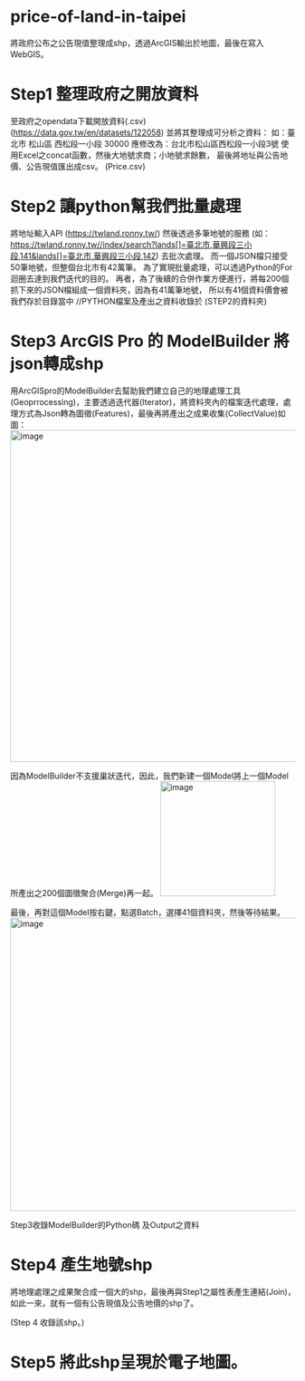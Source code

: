 # price-of-land-in-taipei
將政府公布之公告現值整理成shp，透過ArcGIS輸出於地圖，最後在寫入WebGIS。

# Step1 整理政府之開放資料
至政府之opendata下載開放資料(.csv) (https://data.gov.tw/en/datasets/122058)
並將其整理成可分析之資料：
如：臺北市	 松山區	西松段一小段	30000
應修改為：台北市松山區西松段一小段3號
使用Excel之concat函數，然後大地號求商；小地號求餘數，
最後將地址與公告地價、公告現值匯出成csv。
(Price.csv)

# Step2 讓python幫我們批量處理
將地址輸入API (https://twland.ronny.tw/) 然後透過多筆地號的服務 (如：https://twland.ronny.tw//index/search?lands[]=臺北市,華興段三小段,141&lands[]=臺北市,華興段三小段,142) 去批次處理。
而一個JSON檔只接受50筆地號，但整個台北市有42萬筆。
為了實現批量處理，可以透過Python的For迴圈去達到我們迭代的目的。
再者，為了後續的合併作業方便進行，將每200個抓下來的JSON檔組成一個資料夾，因為有41萬筆地號，
所以有41個資料價會被我們存於目錄當中
//PYTHON檔案及產出之資料收錄於 (STEP2的資料夾)

# Step3 ArcGIS Pro 的 ModelBuilder 將json轉成shp
用ArcGISpro的ModelBuilder去幫助我們建立自己的地理處理工具(Geoprrocessing)，主要透過迭代器(Iterator)，將資料夾內的檔案迭代處理，處理方式為Json轉為圖徵(Features)，最後再將產出之成果收集(CollectValue)如圖：
<img width="586" alt="image" src="https://user-images.githubusercontent.com/101982224/167857521-961bf9d0-97c9-415a-8de8-5ec1f266ae09.png">

因為ModelBuilder不支援巢狀迭代，因此，我們新建一個Model將上一個Model所產出之200個圖徵聚合(Merge)再一起。
<img width="203" alt="image" src="https://user-images.githubusercontent.com/101982224/167858490-89afe40f-dc0e-409b-b95a-5bd9284eb3a9.png">

最後，再對這個Model按右鍵，點選Batch，選擇41個資料夾，然後等待結果。
<img width="518" alt="image" src="https://user-images.githubusercontent.com/101982224/167858460-4b38528c-4d23-4df9-8950-6c47034bc9e4.png">

Step3收錄ModelBuilder的Python碼
及Output之資料

# Step4 產生地號shp
將地理處理之成果聚合成一個大的shp，最後再與Step1之屬性表產生連結(Join)，如此一來，就有一個有公告現值及公告地價的shp了。

(Step 4 收錄該shp。)

# Step5 將此shp呈現於電子地圖。
